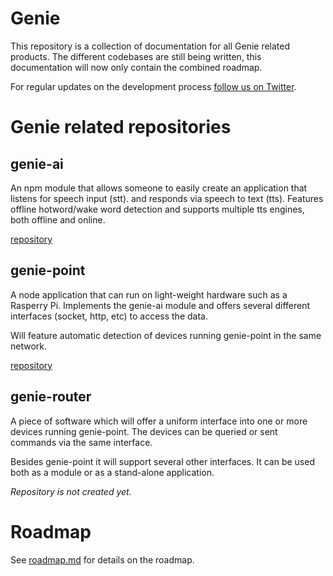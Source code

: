 Genie
==============

This repository is a collection of documentation for all Genie related products. The
different codebases are still being written, this documentation will now only
contain the combined roadmap.

For regular updates on the development process [follow us on Twitter](https://www.twitter.com/matueranet).

# Genie related repositories

## genie-ai

An npm module that allows someone to easily create an application that listens for speech input (stt).
and responds via speech to text (tts). Features offline hotword/wake word detection and supports
multiple tts engines, both offline and online.

[repository](https://github.com/matueranet/genie-ai)

## genie-point

A node application that can run on light-weight hardware such as a Rasperry Pi. Implements
the genie-ai module and offers several different interfaces (socket, http, etc) to access
the data.

Will feature automatic detection of devices running genie-point in the same network.

[repository](https://github.com/matueranet/genie-point)

## genie-router

A piece of software which will offer a uniform interface into one or more devices running
genie-point. The devices can be queried or sent commands via the same interface.

Besides genie-point it will support several other interfaces. It can be used both as a module
or as a stand-alone application.

_Repository is not created yet._

# Roadmap

See [roadmap.md](https://github.com/matueranet/genie-docs/blob/master/ROADMAP.md) for details on
the roadmap.
